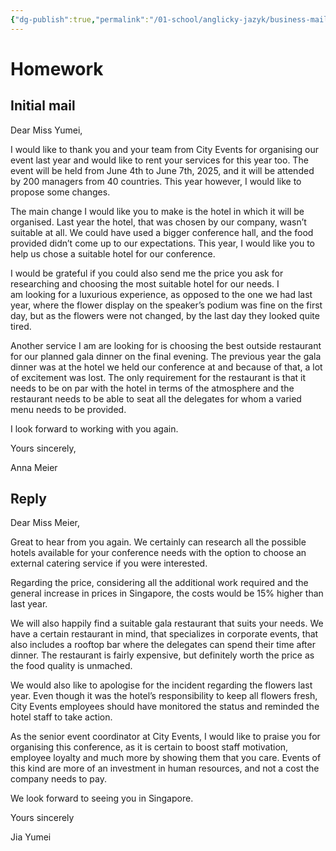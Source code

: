 ```yaml
---
{"dg-publish":true,"permalink":"/01-school/anglicky-jazyk/business-mail/","tags":["year1","summerSemester","uniANJ"]}
---
```


# Homework 

## Initial mail 

Dear Miss Yumei, 

I would like to thank you and your team from City Events for organising our event last year and would like to rent your services for this year too. The event will be held from June 4th to June 7th, 2025, and it will be attended by 200 managers from 40 countries. This year however, I would like to propose some changes. 

The main change I would like you to make is the hotel in which it will be organised. Last year the hotel, that was chosen by our company, wasn’t suitable at all. We could have used a bigger conference hall, and the food provided didn’t come up to our expectations. This year, I would like you to help us chose a suitable hotel for our conference. 

I would be grateful if you could also send me the price you ask for researching and choosing the most suitable hotel for our needs. I am looking for a luxurious experience, as opposed to the one we had last year, where the flower display on the speaker’s podium was fine on the first day, but as the flowers were not changed, by the last day they looked quite tired. 

Another service I am are looking for is choosing the best outside restaurant for our planned gala dinner on the final evening. The previous year the gala dinner was at the hotel we held our conference at and because of that, a lot of excitement was lost. The only requirement for the restaurant is that it needs to be on par with the hotel in terms of the atmosphere and the restaurant needs to be able to seat all the delegates for whom a varied menu needs to be provided. 

I look forward to working with you again. 

Yours sincerely, 

Anna Meier 

## Reply 

Dear Miss Meier, 

Great to hear from you again. We certainly can research all the possible hotels available for your conference needs with the option to choose an external catering service if you were interested. 

Regarding the price, considering all the additional work required and the general increase in prices in Singapore, the costs would be 15% higher than last year. 

We will also happily find a suitable gala restaurant that suits your needs. We have a certain restaurant in mind, that specializes in corporate events, that also includes a rooftop bar where the delegates can spend their time after dinner. The restaurant is fairly expensive, but definitely worth the price as the food quality is unmached. 

We would also like to apologise for the incident regarding the flowers last year. Even though it was the hotel’s responsibility to keep all flowers fresh, City Events employees should have monitored the status and reminded the hotel staff to take action. 

As the senior event coordinator at City Events, I would like to praise you for organising this conference, as it is certain to boost staff motivation, employee loyalty and much more by showing them that you care. Events of this kind are more of an investment in human resources, and not a cost the company needs to pay. 

We look forward to seeing you in Singapore. 

Yours sincerely 

Jia Yumei